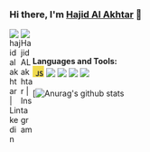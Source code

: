 
### Hi there, I'm [Hajid Al Akhtar](https://hajid.tech) 👋

<a href="https://www.linkedin.com/in/hajidalakhtar/">
  <img align="left" alt="hajid al akhtar | Linkedin" width="20px" src="https://image.flaticon.com/icons/png/512/174/174857.png" />
</a>
<a href="https://www.instagram.com/hajid_alakhtar/?hl=id">
  <img align="left" alt="Hajid AL akhtar | Instagram" width="21px" src="https://upload.wikimedia.org/wikipedia/commons/thumb/e/e7/Instagram_logo_2016.svg/1200px-Instagram_logo_2016.svg.png" />
</a>

<br />
<br />



**Languages and Tools:**  
<code><img height="20" src="https://raw.githubusercontent.com/github/explore/80688e429a7d4ef2fca1e82350fe8e3517d3494d/topics/javascript/javascript.png"></code>
<code><img height="20" src="https://upload.wikimedia.org/wikipedia/commons/thumb/9/9a/Laravel.svg/1200px-Laravel.svg.png"></code>
<code><img height="20" src="https://docs.vuejs.id/images/logo.png"></code>
<code><img height="20" src="https://www.jasakoding.id/wp-content/uploads/2019/04/php-logo.png"></code>
<code><img height="20" src="https://upload.wikimedia.org/wikipedia/commons/thumb/0/05/Go_Logo_Blue.svg/1200px-Go_Logo_Blue.svg.png"></code>
<br />
<br />
[![Anurag's github stats](https://github-readme-stats.anuraghazra1.vercel.app/api?username=hajidalakhtar&show_icons=true&title_color=fff&icon_color=79ff97&text_color=9f9f9f&bg_color=151515)

<!--- 
  if you have forked this to use on your profile, 
  Change the `github-readme-stats.anuraghazra1.vercel.app` to `github-readme-stats.vercel.app` 
--->


